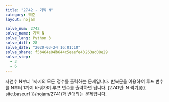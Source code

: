 ```yaml
---
title: "2742 - 기찍 N"
category: 백준
layout: nojam

solve_num: 2742
solve_name: 기찍 N
solve_lang: Python 3
solve_diff: 28
solve_date: "2020-03-24 16:01:10"
solve_share: f5b464e04b644c5eaefe43263ad08e29
solve_step:
  - 3
  - 6
---
```


자연수 N부터 1까지의 모든 정수를 출력하는 문제입니다. 반복문을 이용하여 루프 변수를 N부터 1까지 바꿔가며 루프 변수를 출력하면 됩니다. [2741번: N 찍기]({{ site.baseurl }}/nojam/2741)과 반대되는 문제입니다.
